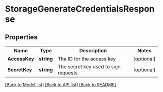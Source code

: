 # StorageGenerateCredentialsResponse

## Properties

Name | Type | Description | Notes
------------ | ------------- | ------------- | -------------
**AccessKey** | **string** | The ID for the access key | [optional] 
**SecretKey** | **string** | The secret key used to sign requests | [optional] 

[[Back to Model list]](../README.md#documentation-for-models) [[Back to API list]](../README.md#documentation-for-api-endpoints) [[Back to README]](../README.md)


